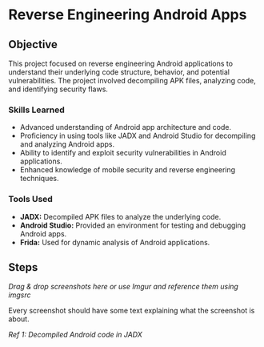 # Reverse Engineering Android Apps

## Objective
This project focused on reverse engineering Android applications to understand their underlying code structure, behavior, and potential vulnerabilities. The project involved decompiling APK files, analyzing code, and identifying security flaws.

### Skills Learned
- Advanced understanding of Android app architecture and code.
- Proficiency in using tools like JADX and Android Studio for decompiling and analyzing Android apps.
- Ability to identify and exploit security vulnerabilities in Android applications.
- Enhanced knowledge of mobile security and reverse engineering techniques.

### Tools Used
- **JADX:** Decompiled APK files to analyze the underlying code.
- **Android Studio:** Provided an environment for testing and debugging Android apps.
- **Frida:** Used for dynamic analysis of Android applications.

## Steps
*Drag & drop screenshots here or use Imgur and reference them using imgsrc*

Every screenshot should have some text explaining what the screenshot is about.

*Ref 1: Decompiled Android code in JADX*

